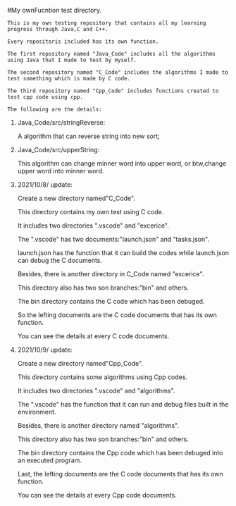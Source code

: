 #My ownFucntion test directory.

	This is my own testing repository that contains all my learning progress through Java,C and C++.

	Every repositoris included has its own function.

	The first repository named "Java_Code" includes all the algorithms using Java that I made to test by myself.
	
	The second repository named "C_Code" includes the algorithms I made to test something which is made by C code.

	The third repository named "Cpp_Code" includes functions created to test cpp code using cpp.

	The following are the details:

1.	Java_Code/src/stringReverse:

	A algorithm that can reverse string into new sort;

2.	Java_Code/src/upperString:

	This algorithm can change minner word into upper word, or btw,change upper word into minner word.

3.	2021/10/8/	update:

	Create a new directory named"C_Code".

	This directory contains my own test using C code.

	It includes two directories ".vscode" and "excerice".

	The ".vscode" has two documents:"launch.json" and "tasks.json".

	launch.json has the function that it can build the codes while launch.json can debug the C documents.
  
	Besides, there is another directory in C_Code named "excerice".

	This directory also has two son branches:"bin" and others.

	The bin directory contains the C code which has been debuged.

	So the lefting documents are the C code documents that has its own function.

	You can see the details at every C code documents. 

4.	2021/10/9/	update:

	Create a new directory named"Cpp_Code".

	This directory contains some algorithms using Cpp codes.

	It includes two directories ".vscode" and "algorithms".

	The ".vscode" has the function that it can run and debug files built in the environment.
  
	Besides, there is another directory named "algorithms".

	This directory also has two son branches:"bin" and others.

	The bin directory contains the Cpp code which has been debuged into an executed program.

	Last, the lefting documents are the C code documents that has its own function.

	You can see the details at every Cpp code documents. 

